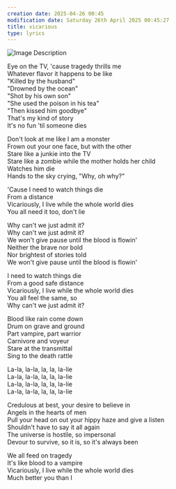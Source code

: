 ```yaml
---
creation date: 2025-04-26 00:45
modification date: Saturday 26th April 2025 00:45:27
title: vicarious
type: lyrics
---
```

![Image Description](/darthpedro-obsidian/images/Pasted%20image%2020250426010237.png)

Eye on the TV, 'cause tragedy thrills me  
Whatever flavor it happens to be like  
"Killed by the husband"  
"Drowned by the ocean"  
"Shot by his own son"  
"She used the poison in his tea"  
"Then kissed him goodbye"  
That's my kind of story  
It's no fun 'til someone dies

Don't look at me like I am a monster  
Frown out your one face, but with the other  
Stare like a junkie into the TV  
Stare like a zombie while the mother holds her child  
Watches him die  
Hands to the sky crying, "Why, oh why?"

'Cause I need to watch things die  
From a distance  
Vicariously, I live while the whole world dies  
You all need it too, don't lie

Why can't we just admit it?  
Why can't we just admit it?  
We won't give pause until the blood is flowin'  
Neither the brave nor bold  
Nor brightest of stories told  
We won't give pause until the blood is flowin'

I need to watch things die  
From a good safe distance  
Vicariously, I live while the whole world dies  
You all feel the same, so  
Why can't we just admit it?

Blood like rain come down  
Drum on grave and ground  
Part vampire, part warrior  
Carnivore and voyeur  
Stare at the transmittal  
Sing to the death rattle

La-la, la-la, la, la, la-lie  
La-la, la-la, la, la, la-lie  
La-la, la-la, la, la, la-lie  
La-la, la-la, la, la, la-lie

Credulous at best, your desire to believe in  
Angels in the hearts of men  
Pull your head on out your hippy haze and give a listen  
Shouldn't have to say it all again  
The universe is hostile, so impersonal  
Devour to survive, so it is, so it's always been

We all feed on tragedy  
It's like blood to a vampire  
Vicariously, I live while the whole world dies  
Much better you than I